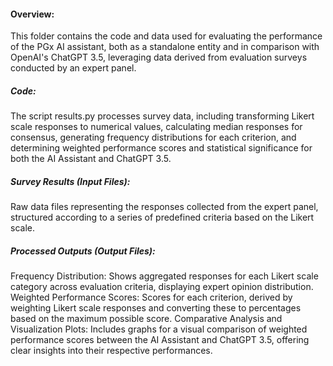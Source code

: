 #### Overview:
This folder contains the code and data used for evaluating the performance of the PGx AI assistant, both as a standalone entity and in comparison with OpenAI's ChatGPT 3.5, leveraging data derived from evaluation surveys conducted by an expert panel. 
##### Code:
The script results.py processes survey data, including transforming Likert scale responses to numerical values, calculating median responses for consensus, generating frequency distributions for each criterion, and determining weighted performance scores and statistical significance for both the AI Assistant and ChatGPT 3.5.
##### Survey Results (Input Files): 
Raw data files representing the responses collected from the expert panel, structured according to a series of predefined criteria based on the Likert scale.
##### Processed Outputs (Output Files):
Frequency Distribution: Shows aggregated responses for each Likert scale category across evaluation criteria, displaying expert opinion distribution.
Weighted Performance Scores: Scores for each criterion, derived by weighting Likert scale responses and converting these to percentages based on the maximum possible score.
Comparative Analysis and Visualization Plots: Includes graphs for a visual comparison of weighted performance scores between the AI Assistant and ChatGPT 3.5, offering clear insights into their respective performances.
